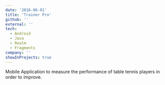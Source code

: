 ```yaml
---
date: '2016-06-01'
title: 'Trainer Pro'
github: ''
external: ''
tech:
  - Android
  - Java
  - Realm
  - Fragments
company: ''
showInProjects: true
---
```


Mobile Application to measure the performance of table tennis players in order to improve.
